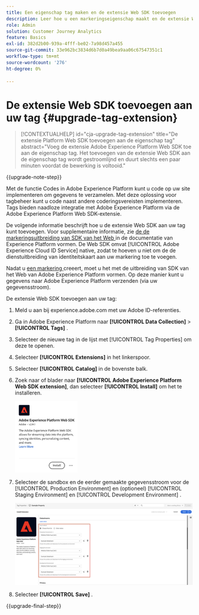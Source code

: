```yaml
---
title: Een eigenschap tag maken en de extensie Web SDK toevoegen
description: Leer hoe u een markeringseigenschap maakt en de extensie Web SDK toevoegt
role: Admin
solution: Customer Journey Analytics
feature: Basics
exl-id: 382d2b00-939a-4fff-be02-7a98d457a455
source-git-commit: 33e962bc3834d6b7d0a49bea9aa06c67547351c1
workflow-type: tm+mt
source-wordcount: '276'
ht-degree: 0%

---
```


# De extensie Web SDK toevoegen aan uw tag {#upgrade-tag-extension}

<!-- markdownlint-disable MD034 -->

>[!CONTEXTUALHELP]
>id="cja-upgrade-tag-extension"
>title="De extensie Platform Web SDK toevoegen aan de eigenschap tag"
>abstract="Voeg de extensie Adobe Experience Platform Web SDK toe aan de eigenschap tag. Het toevoegen van de extensie Web SDK aan de eigenschap tag wordt gestroomlijnd en duurt slechts een paar minuten voordat de bewerking is voltooid."

<!-- markdownlint-enable MD034 -->

{{upgrade-note-step}}

Met de functie Codes in Adobe Experience Platform kunt u code op uw site implementeren om gegevens te verzamelen. Met deze oplossing voor tagbeheer kunt u code naast andere coderingsvereisten implementeren. Tags bieden naadloze integratie met Adobe Experience Platform via de Adobe Experience Platform Web SDK-extensie.

De volgende informatie beschrijft hoe u de extensie Web SDK aan uw tag kunt toevoegen. Voor supplementaire informatie, zie [ de de markeringsuitbreiding van SDK van het Web ](https://experienceleague.adobe.com/en/docs/experience-platform/tags/extensions/client/web-sdk/web-sdk-extension-configuration) in de documentatie van Experience Platform vormen. De Web SDK omvat [!UICONTROL Adobe Experience Cloud ID Service] native, zodat te hoeven u niet om de de dienstuitbreiding van identiteitskaart aan uw markering toe te voegen.

Nadat u [ een markering ](/help/getting-started/cja-upgrade/cja-upgrade-tag-property.md) creeert, moet u het met de uitbreiding van SDK van het Web van Adobe Experience Platform vormen. Op deze manier kunt u gegevens naar Adobe Experience Platform verzenden (via uw gegevensstroom).

De extensie Web SDK toevoegen aan uw tag:

1. Meld u aan bij experience.adobe.com met uw Adobe ID-referenties.

1. Ga in Adobe Experience Platform naar **[!UICONTROL Data Collection]** > **[!UICONTROL Tags]** .

1. Selecteer de nieuwe tag in de lijst met [!UICONTROL Tag Properties] om deze te openen.

1. Selecteer **[!UICONTROL Extensions]** in het linkerspoor.

1. Selecteer **[!UICONTROL Catalog]** in de bovenste balk.

1. Zoek naar of blader naar **[!UICONTROL Adobe Experience Platform Web SDK extension]**, dan selecteer **[!UICONTROL Install]** om het te installeren.

   <img src="assets/aepwebsdk-extension.png" width="35%"/>

1. Selecteer de sandbox en de eerder gemaakte gegevensstroom voor de [!UICONTROL Production Environment] en (optioneel) [!UICONTROL Staging Environment] en [!UICONTROL Development Environment] .

   ![ de uitbreidingsconfiguratie van SDK van het Web van AEP ](assets/aepwebsk-extension-datastreams.png)

1. Selecteer **[!UICONTROL Save]** .

{{upgrade-final-step}}
